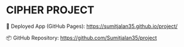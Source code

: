 # CIPHER PROJECT

🚀 Deployed App (GitHub Pages):
https://sumitjalan35.github.io/project/

📦 GitHub Repository:
https://github.com/Sumitjalan35/project
